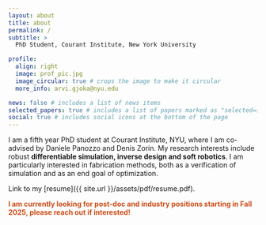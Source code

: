 ```yaml
---
layout: about
title: about
permalink: /
subtitle: >
  PhD Student, Courant Institute, New York University 

profile:
  align: right
  image: prof_pic.jpg
  image_circular: true # crops the image to make it circular
  more_info: arvi.gjoka@nyu.edu

news: false # includes a list of news items
selected_papers: true # includes a list of papers marked as "selected={true}"
social: true # includes social icons at the bottom of the page
---
```


I am a fifth year PhD student at Courant Institute, NYU, where I am co-advised by Daniele Panozzo and Denis Zorin. My research interests include robust **differentiable simulation, inverse design and soft robotics**. I am particularly interested in fabrication methods, both as a verification of simulation and as an end goal of optimization.
 <!-- I am particularly focused in robust methods that are demonstrable via fabrication. -->

Link to my [resume]({{ site.url }}/assets/pdf/resume.pdf).

<span style="color:#cb4b16">**I am currently looking for post-doc and industry positions starting in Fall 2025, please reach out if interested!**</span>

<!-- Write your biography here. Tell the world about yourself. Link to your favorite [subreddit](http://reddit.com). You can put a picture in, too. The code is already in, just name your picture `prof_pic.jpg` and put it in the `img/` folder.

Put your address / P.O. box / other info right below your picture. You can also disable any of these elements by editing `profile` property of the YAML header of your `_pages/about.md`. Edit `_bibliography/papers.bib` and Jekyll will render your [publications page](/al-folio/publications/) automatically.

Link to your social media connections, too. This theme is set up to use [Font Awesome icons](https://fontawesome.com/) and [Academicons](https://jpswalsh.github.io/academicons/), like the ones below. Add your Facebook, Twitter, LinkedIn, Google Scholar, or just disable all of them. -->
